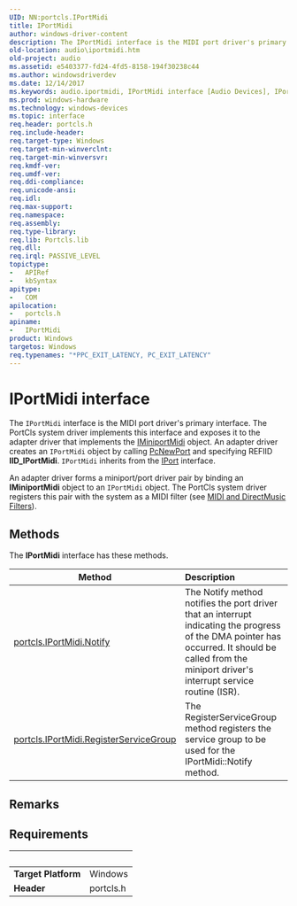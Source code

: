 ```yaml
---
UID: NN:portcls.IPortMidi
title: IPortMidi
author: windows-driver-content
description: The IPortMidi interface is the MIDI port driver's primary interface.
old-location: audio\iportmidi.htm
old-project: audio
ms.assetid: e5403377-fd24-4fd5-8158-194f30238c44
ms.author: windowsdriverdev
ms.date: 12/14/2017
ms.keywords: audio.iportmidi, IPortMidi interface [Audio Devices], IPortMidi interface [Audio Devices], described, IPortMidi, portcls/IPortMidi, audmp-routines_52a1c6a3-7658-4c69-a4c9-6d965a1d99c9.xml
ms.prod: windows-hardware
ms.technology: windows-devices
ms.topic: interface
req.header: portcls.h
req.include-header: 
req.target-type: Windows
req.target-min-winverclnt: 
req.target-min-winversvr: 
req.kmdf-ver: 
req.umdf-ver: 
req.ddi-compliance: 
req.unicode-ansi: 
req.idl: 
req.max-support: 
req.namespace: 
req.assembly: 
req.type-library: 
req.lib: Portcls.lib
req.dll: 
req.irql: PASSIVE_LEVEL
topictype:
-	APIRef
-	kbSyntax
apitype:
-	COM
apilocation:
-	portcls.h
apiname:
-	IPortMidi
product: Windows
targetos: Windows
req.typenames: "*PPC_EXIT_LATENCY, PC_EXIT_LATENCY"
---
```


# IPortMidi interface

The <code>IPortMidi</code> interface is the MIDI port driver's primary interface. The PortCls system driver implements this interface and exposes it to the adapter driver that implements the <a href="..\portcls\nn-portcls-iminiportmidi.md">IMiniportMidi</a> object. An adapter driver creates an <code>IPortMidi</code> object by calling <a href="..\portcls\nf-portcls-pcnewport.md">PcNewPort</a> and specifying REFIID <b>IID_IPortMidi</b>. <code>IPortMidi</code> inherits from the <a href="..\portcls\nn-portcls-iport.md">IPort</a> interface.

An adapter driver forms a miniport/port driver pair by binding an <b>IMiniportMidi</b> object to an <code>IPortMidi</code> object. The PortCls system driver registers this pair with the system as a MIDI filter (see <a href="https://msdn.microsoft.com/622aa4ae-c855-4088-bc1a-30dff7a24d23">MIDI and DirectMusic Filters</a>).

## Methods

<p>The <b>IPortMidi</b> interface has these methods.</p>

| Method | Description |
| ---- |:---- |
| [portcls.IPortMidi.Notify](nf-portcls-iportmidi-notify.md) | The Notify method notifies the port driver that an interrupt indicating the progress of the DMA pointer has occurred. It should be called from the miniport driver's interrupt service routine (ISR). |
| [portcls.IPortMidi.RegisterServiceGroup](nf-portcls-iportmidi-registerservicegroup.md) | The RegisterServiceGroup method registers the service group to be used for the IPortMidi::Notify method. |

## Remarks



## Requirements
| &nbsp; | &nbsp; |
| ---- |:---- |
| **Target Platform** | Windows |
| **Header** | portcls.h |